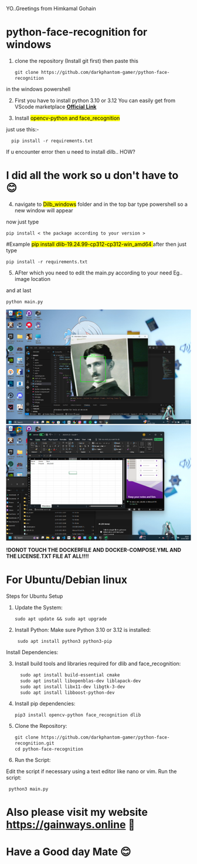 YO..Greetings from Himkamal Gohain

# python-face-recognition for windows 
1. clone the repository (Install git first) then paste this

       git clone https://github.com/darkphantom-gamer/python-face-recognition
   
in the windows powershell 

2. First you have to install python 3.10 or 3.12 You can easily get from VScode marketplace <B> <a href=https://www.python.org/downloads/release/python-3120/> Official Link </a>  </B> 

3. Install <mark>opencv-python and face_recognition</mark>

just use this:-

      pip install -r requirements.txt

 If u encounter error then u need to install dilb.. HOW? 

 # I did all the work so u don't have to 😊

4. navigate to <mark> Dilb_windows</mark> folder and in the top bar type powershell so a new window will appear

now just type 

    pip install < the package according to your version >

#Example
  <mark> pip install dlib-19.24.99-cp312-cp312-win_amd64  </mark>
after then just type

    pip install -r requirements.txt     

5. AFter which you need to edit the main.py according to your need Eg.. image location

and at last

    python main.py

![Proof](https://github.com/darkphantom-gamer/python-face-recognition/blob/347f6c040cd6f004c72899f3a45a24202b0eaab0/tesla.png)
![Proof](https://github.com/darkphantom-gamer/python-face-recognition/blob/372577f8a455b77ad5bce99b8f6d5a4d0f67f31f/Xcel.png)

<B>!DONOT TOUCH THE DOCKERFILE AND DOCKER-COMPOSE.YML AND THE LICENSE.TXT FILE AT ALL!!!!</B>

# For Ubuntu/Debian linux

Steps for Ubuntu Setup

1. Update the System:

       sudo apt update && sudo apt upgrade
2. Install Python: Make sure Python 3.10 or 3.12 is installed:

        sudo apt install python3 python3-pip
Install Dependencies:

3. Install build tools and libraries required for dlib and face_recognition:

         sudo apt install build-essential cmake
         sudo apt install libopenblas-dev liblapack-dev
         sudo apt install libx11-dev libgtk-3-dev
         sudo apt install libboost-python-dev
4. Install pip dependencies:

       pip3 install opencv-python face_recognition dlib
5. Clone the Repository:

       git clone https://github.com/darkphantom-gamer/python-face-recognition.git
       cd python-face-recognition
6. Run the Script:

Edit the script if necessary using a text editor like nano or vim.
Run the script:

     python3 main.py
# Also please visit my website https://gainways.online 🥲

# Have a Good day Mate 😊 
